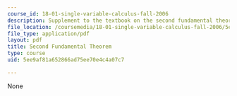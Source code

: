 ```yaml
---
course_id: 18-01-single-variable-calculus-fall-2006
description: Supplement to the textbook on the second fundamental theorem of calculus.
file_location: /coursemedia/18-01-single-variable-calculus-fall-2006/5ee9af81a652866ad75ee70e4c4a07c7_ft_scn_fnd_thorm.pdf
file_type: application/pdf
layout: pdf
title: Second Fundamental Theorem
type: course
uid: 5ee9af81a652866ad75ee70e4c4a07c7

---
```

None